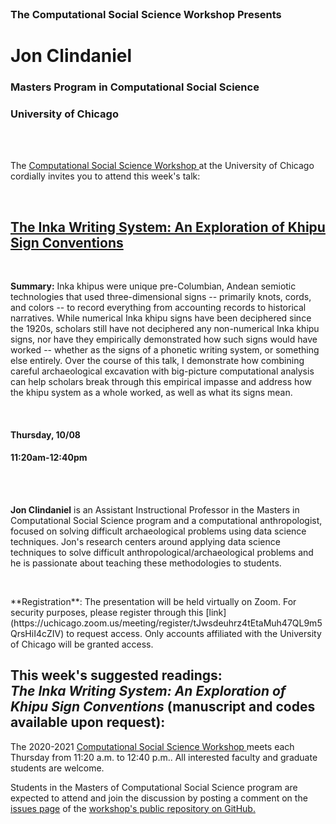 <br>

<h3 class=pfblock-header> The Computational Social Science Workshop Presents </h3>

<h1 class=pfblock-header3> Jon Clindaniel</h1>
<h3 class=pfblock-header3> Masters Program in Computational Social Science </h3>
<h3 class=pfblock-header3> University of Chicago </h3>

<br><br>



<p class=pfblock-header3>The <a href="https://macss.uchicago.edu/content/computation-workshop"> Computational Social Science Workshop </a> at the University of Chicago cordially invites you to attend this week's talk:</p>



<br>

<div class=pfblock-header3>
<h2 class=pfblock-header>
  <a href=https://github.com/uchicago-computation-workshop/Fall2020/tree/master/10-08_Clindaniel> The Inka Writing System: An Exploration of Khipu Sign Conventions </a>
</h2>

<br>
</div>



<p class=footertext2>

**Summary:** Inka khipus were unique pre-Columbian, Andean semiotic technologies that used three-dimensional signs -- primarily knots, cords, and colors -- to record everything from accounting records to historical narratives. While numerical Inka khipu signs have been deciphered since the 1920s, scholars still have not deciphered any non-numerical Inka khipu signs, nor have they empirically demonstrated how such signs would have worked -- whether as the signs of a phonetic writing system, or something else entirely. Over the course of this talk, I demonstrate how combining careful archaeological excavation with big-picture computational analysis can help scholars break through this empirical impasse and address how the khipu system as a whole worked, as well as what its signs mean.


</p>

<br>

<h4 class=pfblock-header3> Thursday, 10/08 </h4>
<h4 class=pfblock-header3> 11:20am-12:40pm </h4>

<br><br>

<p class=footertext2>

**Jon Clindaniel** is an Assistant Instructional Professor in the Masters in Computational Social Science program and a computational anthropologist, focused on solving difficult archaeological problems using data science techniques. Jon's research centers around applying data science techniques to solve difficult anthropological/archaeological problems and he is passionate about teaching these methodologies to students.

</p>

<br>

<p class=footertext2>
**Registration**: The presentation will be held virtually on Zoom. For security purposes, please register through this [link](https://uchicago.zoom.us/meeting/register/tJwsdeuhrz4tEtaMuh47QL9m5QrsHiI4cZIV) to request access. Only accounts affiliated with the University of Chicago will be granted access.
</p>

This week's suggested readings:
<br>
<i>The Inka Writing System: An Exploration of Khipu Sign Conventions</i>   (manuscript and codes available upon request):
---

<p class=footertext> The 2020-2021 <a href="https://macss.uchicago.edu/content/computation-workshop"> Computational Social Science Workshop </a> meets each Thursday from 11:20 a.m. to 12:40 p.m.. All interested faculty and graduate students are welcome.</p>



<p class=footertext>Students in the Masters of Computational Social Science program are expected to attend and join the discussion by posting a comment on the <a href=https://github.com/uchicago-computation-workshop/Fall2020/issues/2>issues page</a> of the <a href=https://github.com/uchicago-computation-workshop/Fall2020/tree/master/10-08_Clindaniel>workshop's public repository on GitHub.</a></p>
